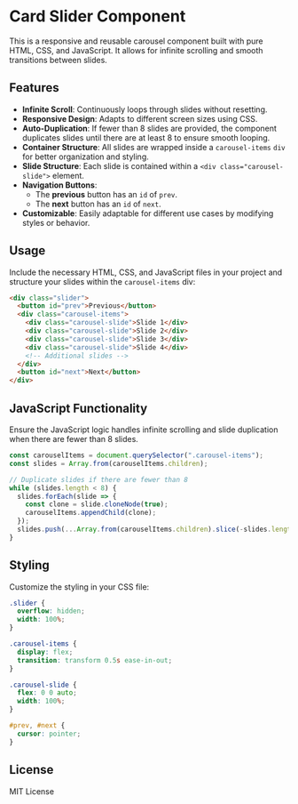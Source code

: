 # Card Slider Component

This is a responsive and reusable carousel component built with pure HTML, CSS, and JavaScript. It allows for infinite scrolling and smooth transitions between slides.

## Features

- **Infinite Scroll**: Continuously loops through slides without resetting.
- **Responsive Design**: Adapts to different screen sizes using CSS.
- **Auto-Duplication**: If fewer than 8 slides are provided, the component duplicates slides until there are at least 8 to ensure smooth looping.
- **Container Structure**: All slides are wrapped inside a `carousel-items` `div` for better organization and styling.
- **Slide Structure**: Each slide is contained within a `<div class="carousel-slide">` element.
- **Navigation Buttons**: 
  - The **previous** button has an `id` of `prev`.
  - The **next** button has an `id` of `next`.
- **Customizable**: Easily adaptable for different use cases by modifying styles or behavior.

## Usage

Include the necessary HTML, CSS, and JavaScript files in your project and structure your slides within the `carousel-items` div:

```html
<div class="slider">
  <button id="prev">Previous</button>
  <div class="carousel-items">
    <div class="carousel-slide">Slide 1</div>
    <div class="carousel-slide">Slide 2</div>
    <div class="carousel-slide">Slide 3</div>
    <div class="carousel-slide">Slide 4</div>
    <!-- Additional slides -->
  </div>
  <button id="next">Next</button>
</div>
```

## JavaScript Functionality

Ensure the JavaScript logic handles infinite scrolling and slide duplication when there are fewer than 8 slides.

```js
const carouselItems = document.querySelector(".carousel-items");
const slides = Array.from(carouselItems.children);

// Duplicate slides if there are fewer than 8
while (slides.length < 8) {
  slides.forEach(slide => {
    const clone = slide.cloneNode(true);
    carouselItems.appendChild(clone);
  });
  slides.push(...Array.from(carouselItems.children).slice(-slides.length));
}
```

## Styling

Customize the styling in your CSS file:

```css
.slider {
  overflow: hidden;
  width: 100%;
}

.carousel-items {
  display: flex;
  transition: transform 0.5s ease-in-out;
}

.carousel-slide {
  flex: 0 0 auto;
  width: 100%;
}

#prev, #next {
  cursor: pointer;
}
```

## License

MIT License

